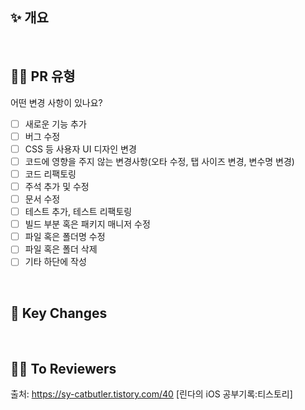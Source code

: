 ## ✨ 개요
<!---- 변경 사항 및 관련 이슈에 대해 간단하게 작성해주세요. 어떻게보다 무엇을 왜 수정했는지 설명해주세요. -->

<!---- Resolves: #(Isuue Number) 이슈 넘버링 해주세요! -->
  
## 🙋🏻 PR 유형
어떤 변경 사항이 있나요?

- [ ] 새로운 기능 추가
- [ ] 버그 수정
- [ ] CSS 등 사용자 UI 디자인 변경
- [ ] 코드에 영향을 주지 않는 변경사항(오타 수정, 탭 사이즈 변경, 변수명 변경)
- [ ] 코드 리팩토링
- [ ] 주석 추가 및 수정
- [ ] 문서 수정
- [ ] 테스트 추가, 테스트 리팩토링
- [ ] 빌드 부분 혹은 패키지 매니저 수정
- [ ] 파일 혹은 폴더명 수정
- [ ] 파일 혹은 폴더 삭제
- [ ] 기타 하단에 작성
<!---- 아래에 작성해주세요 -->

<!---- 위에 작성해주세요 -->

  
## 🔑 Key Changes
<!---- 구현 내용 중 애니메이션이나 화면 UI와 관련된 내용이 있을때 넣을 수 있다면 넣어주세요. -->

  
## ✍🏻 To Reviewers
<!---- 팀원들에게 코드리뷰를 할 때 확인해주었으면 하는 내용을 적어주세요. -->
출처: https://sy-catbutler.tistory.com/40 [린다의 iOS 공부기록:티스토리]

